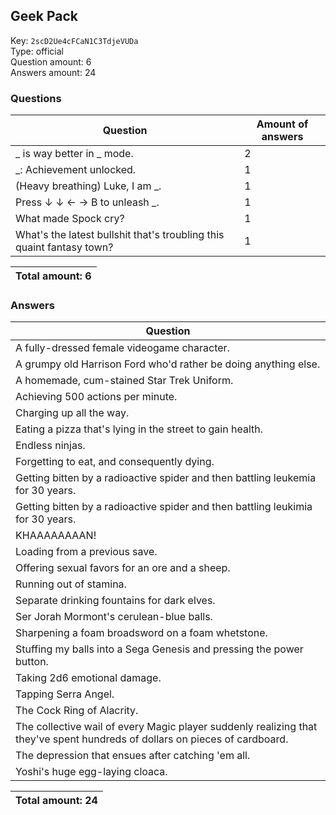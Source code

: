## Geek Pack
Key: `2scD2Ue4cFCaN1C3TdjeVUDa`  
Type: official  
Question amount: 6  
Answers amount: 24
### Questions
| Question | Amount of answers |
|---|---|
| _ is way better in _ mode. | 2 |
| _: Achievement unlocked. | 1 |
| (Heavy breathing) Luke, I am _. | 1 |
| Press ↓ ↓ ← → B to unleash _. | 1 |
| What made Spock cry? | 1 |
| What's the latest bullshit that's troubling this quaint fantasy town? | 1 |

|Total amount: 6|
|---|

### Answers
| Question |
|---|
| A fully-dressed female videogame character. |
| A grumpy old Harrison Ford who'd rather be doing anything else. |
| A homemade, cum-stained Star Trek Uniform. |
| Achieving 500 actions per minute. |
| Charging up all the way. |
| Eating a pizza that's lying in the street to gain health. |
| Endless ninjas. |
| Forgetting to eat, and consequently dying. |
| Getting bitten by a radioactive spider and then battling leukemia for 30 years. |
| Getting bitten by a radioactive spider and then battling leukimia for 30 years. |
| KHAAAAAAAAN! |
| Loading from a previous save. |
| Offering sexual favors for an ore and a sheep. |
| Running out of stamina. |
| Separate drinking fountains for dark elves. |
| Ser Jorah Mormont's cerulean-blue balls. |
| Sharpening a foam broadsword on a foam whetstone. |
| Stuffing my balls into a Sega Genesis and pressing the power button. |
| Taking 2d6 emotional damage. |
| Tapping Serra Angel. |
| The Cock Ring of Alacrity. |
| The collective wail of every Magic player suddenly realizing that they've spent hundreds of dollars on pieces of cardboard. |
| The depression that ensues after catching 'em all. |
| Yoshi's huge egg-laying cloaca. |

|Total amount: 24|
|---|